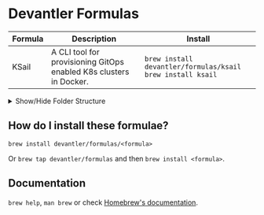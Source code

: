 # Devantler Formulas

| Formula | Description | Install |
| ------- | ----------- | ------- |
| KSail   | A CLI tool for provisioning GitOps enabled K8s clusters in Docker. | `brew install devantler/formulas/ksail`<br>`brew install ksail` |

<details>
  <summary>Show/Hide Folder Structure</summary>

<!-- readme-tree start -->
```
.
├── .github
│   └── workflows
└── Formula

3 directories
```
<!-- readme-tree end -->

</details>

## How do I install these formulae?

`brew install devantler/formulas/<formula>`

Or `brew tap devantler/formulas` and then `brew install <formula>`.

## Documentation

`brew help`, `man brew` or check [Homebrew's documentation](https://docs.brew.sh).
